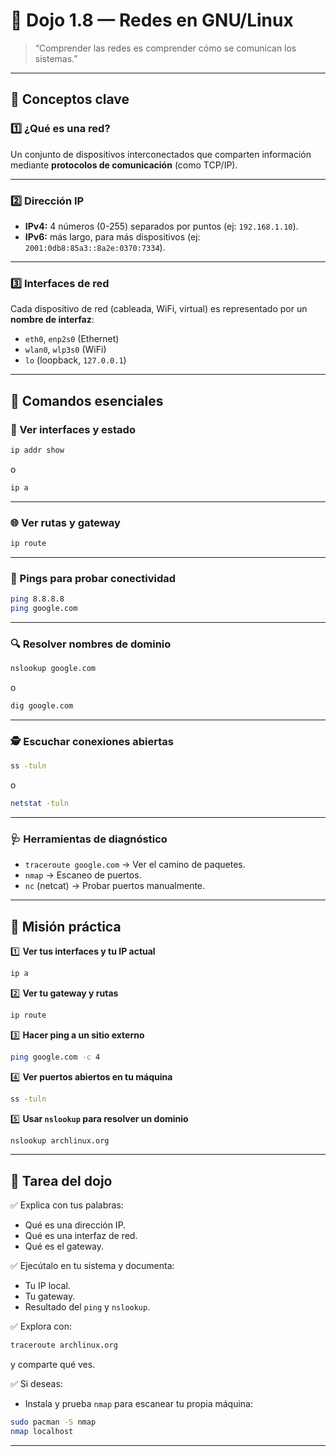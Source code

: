 # 🧭 **Dojo 1.8 — Redes en GNU/Linux**

> “Comprender las redes es comprender cómo se comunican los sistemas.”

---

## 🧠 Conceptos clave

### 1️⃣ **¿Qué es una red?**

Un conjunto de dispositivos interconectados que comparten información mediante **protocolos de comunicación** (como TCP/IP).

---

### 2️⃣ **Dirección IP**

- **IPv4:** 4 números (0-255) separados por puntos (ej: `192.168.1.10`).
- **IPv6:** más largo, para más dispositivos (ej: `2001:0db8:85a3::8a2e:0370:7334`).

---

### 3️⃣ **Interfaces de red**

Cada dispositivo de red (cableada, WiFi, virtual) es representado por un **nombre de interfaz**:

- `eth0`, `enp2s0` (Ethernet)
- `wlan0`, `wlp3s0` (WiFi)
- `lo` (loopback, `127.0.0.1`)

---

## 🔧 Comandos esenciales

### 📡 Ver interfaces y estado

```bash
ip addr show
```

o

```bash
ip a
```

---

### 🌐 Ver rutas y gateway

```bash
ip route
```

---

### 📶 Pings para probar conectividad

```bash
ping 8.8.8.8
ping google.com
```

---

### 🔍 Resolver nombres de dominio

```bash
nslookup google.com
```

o

```bash
dig google.com
```

---

### 🕵️ Escuchar conexiones abiertas

```bash
ss -tuln
```

o

```bash
netstat -tuln
```

---

### 🩺 Herramientas de diagnóstico

- `traceroute google.com` → Ver el camino de paquetes.
- `nmap` → Escaneo de puertos.
- `nc` (netcat) → Probar puertos manualmente.

---

## 🧪 **Misión práctica**

1️⃣ **Ver tus interfaces y tu IP actual**

```bash
ip a
```

2️⃣ **Ver tu gateway y rutas**

```bash
ip route
```

3️⃣ **Hacer ping a un sitio externo**

```bash
ping google.com -c 4
```

4️⃣ **Ver puertos abiertos en tu máquina**

```bash
ss -tuln
```

5️⃣ **Usar `nslookup` para resolver un dominio**

```bash
nslookup archlinux.org
```

---

## 🎯 **Tarea del dojo**

✅ Explica con tus palabras:

- Qué es una dirección IP.
- Qué es una interfaz de red.
- Qué es el gateway.

✅ Ejecútalo en tu sistema y documenta:

- Tu IP local.
- Tu gateway.
- Resultado del `ping` y `nslookup`.

✅ Explora con:

```bash
traceroute archlinux.org
```

y comparte qué ves.

✅ Si deseas:

- Instala y prueba `nmap` para escanear tu propia máquina:

```bash
sudo pacman -S nmap
nmap localhost
```

---
